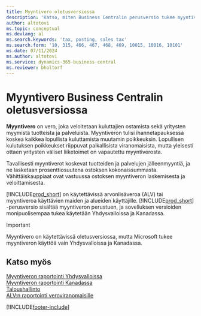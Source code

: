 ```yaml
---
title: Myyntivero oletusversiossa
description: 'Katso, miten Business Centralin perusversio tukee myyntiveroa ja tutustu peruskäsitteen kuvaukseen.'
author: altotovi
ms.topic: conceptual
ms.devlang: al
ms.search.keywords: 'tax, posting, sales tax'
ms.search.form: '10, 315, 466, 467, 468, 469, 10015, 10016, 10101'
ms.date: 07/11/2024
ms.author: altotovi
ms.service: dynamics-365-business-central
ms.reviewer: bholtorf
---
```


# <a name="sales-tax-in-the-default-version-of-business-central"></a>Myyntivero Business Centralin oletusversiossa

**Myyntivero** on vero, joka veloitetaan kuluttajien ostamista sekä yritysten myymistä tuotteista ja palveluista. Myyntiveron tulisi ihannetapauksessa koskea kaikkea lopullista kuluttamista muutamin poikkeuksin. Lopullisen kulutuksen poikkeukset riippuvat paikallisista viranomaisista, mutta yleisesti ottaen yritysten väliset liiketoimet on vapautettu myyntiverosta.  

Tavallisesti myyntiverot koskevat tuotteiden ja palvelujen jälleenmyyntiä, ja ne lasketaan prosenttiosuutena ostoksen kokonaissummasta. Vähittäiskauppiaat ovat vastuussa ostoksen myyntiveron laskemisesta ja veloittamisesta.  

[!INCLUDE[prod_short](includes/prod_short.md)] on käytettävissä arvonlisäveroa (ALV) tai myyntiveroa käyttävien maiden ja alueiden käyttäjille. [!INCLUDE[prod_short](includes/prod_short.md)] -perusversio sisältää myyntiveron perustuen, ja sovelluksen versioiden monipuolisempaa tukea käytetään Yhdysvalloissa ja Kanadassa.

> [!IMPORTANT]
> Myyntivero on käytettävissä oletusversiossa, mutta Microsoft tukee myyntiveron käyttöä vain Yhdysvalloissa ja Kanadassa.

## <a name="see-also"></a>Katso myös

[Myyntiveron raportointi Yhdysvalloissa](localfunctionality/UnitedStates/us-sales-tax.md)    
[Myyntiveron raportointi Kanadassa](localfunctionality/canada/ca-sales-tax.md)    
[Taloushallinto](finance.md)  
[ALV:n raportointi veroviranomaisille](finance-how-report-vat.md)  

[!INCLUDE[footer-include](includes/footer-banner.md)]
